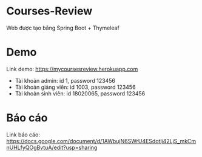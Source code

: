 # Courses-Review

Web được tạo bằng Spring Boot + Thymeleaf

# Demo
Link demo: https://mycoursesreview.herokuapp.com
- Tài khoản admin: id 1, password 123456
- Tài khoản giảng viên: id 1003, password 123456
- Tài khoản sinh viên: id 18020065, password 123456

# Báo cáo
Link báo cáo: https://docs.google.com/document/d/1AWbujN6SWrU4ESdotlj42LjS_mkCmnUHLfyQOgBvtuA/edit?usp=sharing
